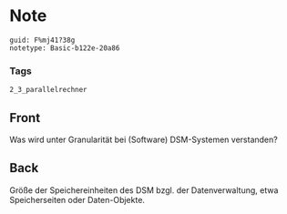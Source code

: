 # Note
```
guid: F%mj41?38g
notetype: Basic-b122e-20a86
```

### Tags
```
2_3_parallelrechner
```

## Front
Was wird unter Granularität bei (Software) DSM-Systemen verstanden?

## Back
Größe der Speichereinheiten des DSM bzgl. der Datenverwaltung, etwa Speicherseiten oder Daten-Objekte.
